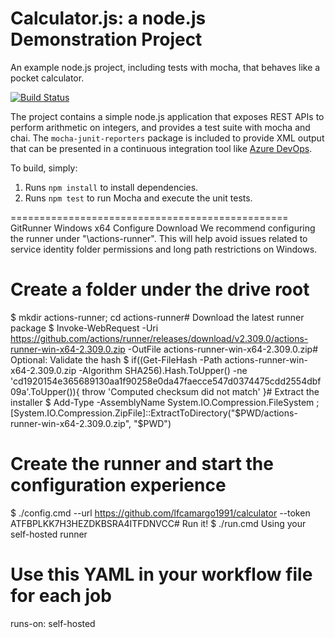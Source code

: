 Calculator.js: a node.js Demonstration Project
==============================================
An example node.js project, including tests with mocha, that behaves like
a pocket calculator.

[![Build Status](https://dev.azure.com/lfcamargo/Integrating%20External%20Source%20Control%20with%20Azure%20Pipelines/_apis/build/status/lfcamargo1991.calculator?branchName=master)](https://dev.azure.com/lfcamargo/Integrating%20External%20Source%20Control%20with%20Azure%20Pipelines/_build/latest?definitionId=8&branchName=master)

The project contains a simple node.js application that exposes REST APIs
to perform arithmetic on integers, and provides a test suite with mocha
and chai.  The `mocha-junit-reporters` package is included to provide XML
output that can be presented in a continuous integration tool like
[Azure DevOps](https://azure.com/devops).

To build, simply:

1. Runs `npm install` to install dependencies.
2. Runs `npm test` to run Mocha and execute the unit tests.



================================================
GitRunner Windows x64
Configure
Download
We recommend configuring the runner under "\actions-runner". This will help avoid issues related to service identity folder permissions and long path restrictions on Windows.

# Create a folder under the drive root
$ mkdir actions-runner; cd actions-runner# Download the latest runner package
$ Invoke-WebRequest -Uri https://github.com/actions/runner/releases/download/v2.309.0/actions-runner-win-x64-2.309.0.zip -OutFile actions-runner-win-x64-2.309.0.zip# Optional: Validate the hash
$ if((Get-FileHash -Path actions-runner-win-x64-2.309.0.zip -Algorithm SHA256).Hash.ToUpper() -ne 'cd1920154e365689130aa1f90258e0da47faecce547d0374475cdd2554dbf09a'.ToUpper()){ throw 'Computed checksum did not match' }# Extract the installer
$ Add-Type -AssemblyName System.IO.Compression.FileSystem ; [System.IO.Compression.ZipFile]::ExtractToDirectory("$PWD/actions-runner-win-x64-2.309.0.zip", "$PWD")
# Create the runner and start the configuration experience
$ ./config.cmd --url https://github.com/lfcamargo1991/calculator --token ATFBPLKK7H3HEZDKBSRA4ITFDNVCC# Run it!
$ ./run.cmd
Using your self-hosted runner
# Use this YAML in your workflow file for each job
runs-on: self-hosted
